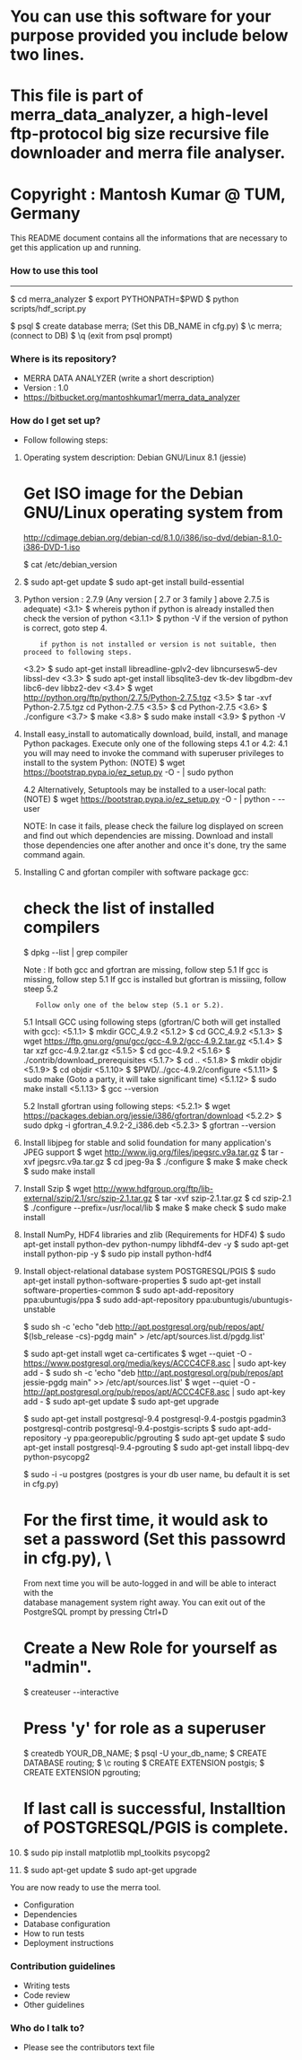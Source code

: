 # You can use this software for your purpose provided you include below two lines.
# This file is part of merra_data_analyzer, a high-level ftp-protocol big size recursive file downloader and merra file analyser.
# Copyright : Mantosh Kumar @ TUM, Germany

This README document contains all the informations that are necessary to get this application up and running.

### How to use this tool ###
---------------------------------------------------------------------------------------------------
$ cd merra_analyzer
$ export PYTHONPATH=$PWD
$ python scripts/hdf_script.py

$ psql
$ create database merra; (Set this DB_NAME in cfg.py)
$ \c merra;  (connect to DB)
$ \q         (exit from psql prompt)

### Where is its repository? ###

* MERRA DATA ANALYZER (write a short description)
* Version : 1.0
* https://bitbucket.org/mantoshkumar1/merra_data_analyzer

### How do I get set up? ###

*  Follow following steps:
1. Operating system description: Debian GNU/Linux 8.1 (jessie)
   # Get ISO image for the Debian GNU/Linux operating system from 
     http://cdimage.debian.org/debian-cd/8.1.0/i386/iso-dvd/debian-8.1.0-i386-DVD-1.iso
   
   $ cat /etc/debian_version

2. $ sudo apt-get update
   $ sudo apt-get install build-essential

3. Python version : 2.7.9 (Any version [ 2.7 or 3 family ] above 2.7.5  is adequate)
   <3.1> $ whereis python
           if python is already installed then check the version of python
           <3.1.1> $ python -V
                   if the version of python is correct, goto step 4.
  
           if python is not installed or version is not suitable, then proceed to following steps.

   <3.2> $ sudo apt-get install libreadline-gplv2-dev libncursesw5-dev libssl-dev
   <3.3> $ sudo apt-get install libsqlite3-dev tk-dev libgdbm-dev libc6-dev libbz2-dev
   <3.4> $ wget http://python.org/ftp/python/2.7.5/Python-2.7.5.tgz
   <3.5> $ tar -xvf Python-2.7.5.tgz cd Python-2.7.5
   <3.5> $ cd Python-2.7.5
   <3.6> $ ./configure 
   <3.7> $ make
   <3.8> $ sudo make install
   <3.9> $ python -V

4. Install easy_install to automatically download, build, install, and manage Python packages.
   Execute only one of the following steps 4.1 or 4.2:
   4.1  you will may need to invoke the command with superuser privileges to install to the system Python: (NOTE)
        $ wget https://bootstrap.pypa.io/ez_setup.py -O - | sudo python

   4.2  Alternatively, Setuptools may be installed to a user-local path: (NOTE)
        $ wget https://bootstrap.pypa.io/ez_setup.py -O - | python - --user

   NOTE: In case it fails, please check the failure log displayed on screen and find out which dependencies are missing.
         Download and install those dependencies one after another and once it's done, try the same command again.

5. Installing C and gfortan compiler with software package gcc:
   # check the list of installed compilers
     $ dpkg --list | grep compiler

   Note : If both gcc and gfortran are missing, follow step 5.1
          If gcc is missing, follow step 5.1
          If gcc is installed but gfortran is missiing, follow steep 5.2

          Follow only one of the below step (5.1 or 5.2).

   5.1  Intsall GCC using following steps (gfortran/C  both will get installed with gcc):
        <5.1.1>  $ mkdir GCC_4.9.2
        <5.1.2>  $ cd GCC_4.9.2
        <5.1.3>  $ wget https://ftp.gnu.org/gnu/gcc/gcc-4.9.2/gcc-4.9.2.tar.gz
        <5.1.4>  $ tar xzf gcc-4.9.2.tar.gz
        <5.1.5>  $ cd gcc-4.9.2
        <5.1.6>  $ ./contrib/download_prerequisites
        <5.1.7>  $ cd ..
        <5.1.8>  $ mkdir objdir
        <5.1.9>  $ cd objdir
        <5.1.10> $ $PWD/../gcc-4.9.2/configure
        <5.1.11> $ sudo make      (Goto a party, it will take significant time)
        <5.1.12> $ sudo make install
        <5.1.13> $ gcc --version

   5.2  Install gfortran using following steps:
        <5.2.1>  $ wget https://packages.debian.org/jessie/i386/gfortran/download
        <5.2.2>  $ sudo dpkg -i gfortran_4.9.2-2_i386.deb
        <5.2.3>  $ gfortran --version


6. Install libjpeg for stable and solid foundation for many application's JPEG support
   $ wget http://www.ijg.org/files/jpegsrc.v9a.tar.gz
   $ tar -xvf jpegsrc.v9a.tar.gz 
   $ cd jpeg-9a
   $ ./configure
   $ make
   $ make check
   $ sudo make install

7. Install Szip
   $ wget http://www.hdfgroup.org/ftp/lib-external/szip/2.1/src/szip-2.1.tar.gz
   $ tar -xvf szip-2.1.tar.gz
   $ cd szip-2.1
   $ ./configure --prefix=/usr/local/lib
   $ make
   $ make check
   $ sudo make install

8. Install NumPy, HDF4 libraries and zlib (Requirements for HDF4)
   $ sudo apt-get install python-dev python-numpy libhdf4-dev -y
   $ sudo apt-get install python-pip -y
   $ sudo pip install python-hdf4

9. Install object-relational database system POSTGRESQL/PGIS
   $ sudo apt-get install python-software-properties
   $ sudo apt-get install software-properties-common
   $ sudo apt-add-repository ppa:ubuntugis/ppa
   $ sudo add-apt-repository ppa:ubuntugis/ubuntugis-unstable

   $ sudo sh -c 'echo "deb http://apt.postgresql.org/pub/repos/apt/ $(lsb_release -cs)-pgdg main" > /etc/apt/sources.list.d/pgdg.list'

   $ sudo apt-get install wget ca-certificates
   $ wget --quiet -O - https://www.postgresql.org/media/keys/ACCC4CF8.asc | sudo apt-key add -
   $ sudo sh -c 'echo "deb http://apt.postgresql.org/pub/repos/apt jessie-pgdg main" >> /etc/apt/sources.list'
   $ wget --quiet -O - http://apt.postgresql.org/pub/repos/apt/ACCC4CF8.asc | sudo apt-key add -
   $ sudo apt-get update
   $ sudo apt-get upgrade

   $ sudo apt-get install postgresql-9.4 postgresql-9.4-postgis pgadmin3 postgresql-contrib postgresql-9.4-postgis-scripts
   $ sudo apt-add-repository -y ppa:georepublic/pgrouting
   $ sudo apt-get update
   $ sudo apt-get install postgresql-9.4-pgrouting
   $ sudo apt-get install libpq-dev python-psycopg2

   $ sudo -i -u postgres     (postgres is your db user name, bu default it is set in cfg.py)
   # For the first time, it would ask to set a password (Set this passowrd in cfg.py), \
     From next time you will be auto-logged in and will be able to interact with the \
     database management system right away. You can exit out of the PostgreSQL prompt by pressing Ctrl+D

   # Create a New Role for yourself as "admin".
     $ createuser --interactive
     # Press 'y' for role as a superuser

   $ createdb YOUR_DB_NAME;
   $ psql -U your_db_name;
   $ CREATE DATABASE routing;
   $ \c routing
   $ CREATE EXTENSION postgis;
   $ CREATE EXTENSION pgrouting;

   # If last call is successful, Installtion of POSTGRESQL/PGIS is complete.



10. $ sudo pip install matplotlib mpl_toolkits psycopg2

11. $ sudo apt-get update
    $ sudo apt-get upgrade

You are now ready to use the merra tool.



* Configuration
* Dependencies
* Database configuration
* How to run tests
* Deployment instructions

### Contribution guidelines ###

* Writing tests
* Code review
* Other guidelines

### Who do I talk to? ###
 
* Please see the contributors text file

